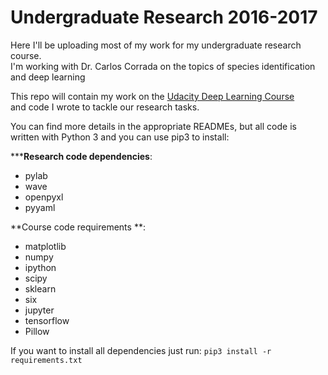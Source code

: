 # Undergraduate Research 2016-2017

Here I'll be uploading most of my work for my undergraduate research course.  
I'm working with Dr. Carlos Corrada on the topics of species identification and deep learning  

This repo will contain my work on the [Udacity Deep Learning Course](https://www.udacity.com/course/deep-learning--ud730)  
and code I wrote to tackle our research tasks.  

You can find more details in the appropriate READMEs, but all code is written with Python 3 and you can use pip3 to install:

*****Research code dependencies**:
- pylab
- wave
- openpyxl
- pyyaml

**Course code requirements **:
- matplotlib
- numpy
- ipython
- scipy
- sklearn
- six
- jupyter
- tensorflow
- Pillow

If you want to install all dependencies just run: 
`pip3 install -r requirements.txt`
